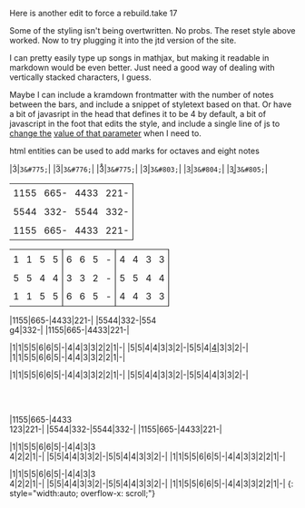 <style>
  table{
    overflow-x: scroll;
    width:auto;
    border: 0px;
  
  }
  
  table tr:nth-child(2n){background-color: rgba(255, 165, 0, 0);}
  
  th, td {vertical-align: top; border: 0px solid; padding: 0.4em}
  
  td:nth-child(4n) {
    border-right: 1px solid black;
  }
</style>


Here is another edit to force a rebuild.take 17



Some of the styling isn't being overtwritten. No probs. The reset style above worked. Now to try plugging it into the jtd version of the site.

I can pretty easily type up songs in mathjax, but making it readable in markdown would be even better.
Just need a good way of dealing with vertically stacked characters, I guess.

Maybe I can include a kramdown frontmatter with the number of notes between the bars, and include a snippet of styletext based on that. 
Or have a bit of javasript in the head that defines it to be 4 by default, 
a bit of javascript in the foot that edits the style, 
and include a single line of js to <u>change the</u> <u><u>value of that parameter</u></u> when I need to. 


html entities can be used to add marks for octaves and eight notes

|3&#775;|`3&#775;`|
|3&#776;|`3&#776;`|
|3&#778;|`3&#775;`|
|3&#803;|`3&#803;`|
|3&#804;|`3&#804;`|
|3&#805;|`3&#805;`|




|   |   |   |   |
|---|---|---|---|
|1155|665-|4433|221-|
|5544|332-|5544|332-|
|1155|665-|4433|221-|

| | | | | | | | | | | | |
|---|---|---|---|---|---|---|---|---|---|---|---|
|1|1|5|5|6|6|5|-|4|4|3|3|2|2|1|-|
|5|5|4|4|3|3|2|-|5|5|4|4|3|3|2|-|
|1|1|5|5|6|6|5|-|4|4|3|3|2|2|1|-|

|1155|665-|4433|221-|
|5544|332-|55<span>4<br>g</span>4|332-|
|1155|665-|4433|221-|

|1|1|5|5|6|6|5|-|4|4|3|3|2|2|1|-|
|5|5|4|4|3|3|2|-|5|5|4|<u>4</u>|3|3|2|-|
|1|1|5|5|6|6|5|-|4|4|3|3|2|2|1|-|

|1|1|5|5|6|6|5|-|4|4|3|3|2|2|1|-|
|5|5|4|4|3|3|2|-|5|5|4|4|3|3|2|-|

<br><br>

|1155|665-|4433<br>123|221-|
|5544|332-|5544|332-|
|1155|665-|4433|221-|

|1|1|5|5|6|6|5|-|4|4|3|3<br>4|2|2|1|-|
|5|5|4|4|3|3|2|-|5|5|4|4|3|3|2|-|
|1|1|5|5|6|6|5|-|4|4|3|3|2|2|1|-|


|1|1|5|5|6|6|5|-|4|4|3|3<br>4|2|2|1|-|
|5|5|4|4|3|3|2|-|5|5|4|4|3|3|2|-|
|1|1|5|5|6|6|5|-|4|4|3|3|2|2|1|-|
{: style="width:auto; overflow-x: scroll;"}
